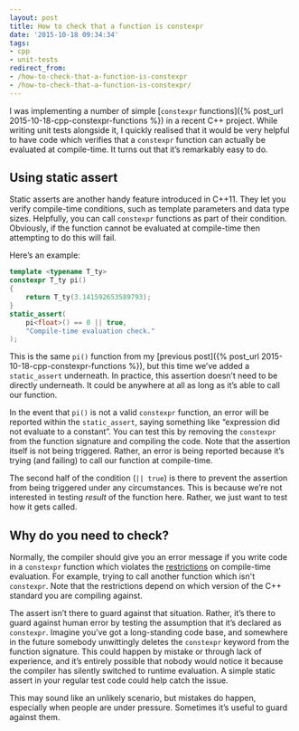 ```yaml
---
layout: post
title: How to check that a function is constexpr
date: '2015-10-18 09:34:34'
tags:
- cpp
- unit-tests
redirect_from:
- /how-to-check-that-a-function-is-constexpr
- /how-to-check-that-a-function-is-constexpr/
---
```


I was implementing a number of simple [`constexpr` functions]({% post_url 2015-10-18-cpp-constexpr-functions %}) in a recent C++ project. While writing unit tests alongside it, I quickly realised that it would be very helpful to have code which verifies that a `constexpr` function can actually be evaluated at compile-time. It turns out that it’s remarkably easy to do.

## Using static assert

Static asserts are another handy feature introduced in C++11. They let you verify compile-time conditions, such as template parameters and data type sizes. Helpfully, you can call `constexpr` functions as part of their condition. Obviously, if the function cannot be evaluated at compile-time then attempting to do this will fail.

Here’s an example:

```cpp
template <typename T_ty>
constexpr T_ty pi()
{
    return T_ty(3.141592653589793);
}
static_assert(
    pi<float>() == 0 || true,
    "Compile-time evaluation check."
);
```

This is the same `pi()` function from my [previous post]({% post_url 2015-10-18-cpp-constexpr-functions %}), but this time we’ve added a `static_assert` underneath. In practice, this assertion doesn’t need to be directly underneath. It could be anywhere at all as long as it’s able to call our function.

In the event that `pi()` is not a valid `constexpr` function, an error will be reported within the `static_assert`, saying something like “expression did not evaluate to a constant”. You can test this by removing the `constexpr` from the function signature and compiling the code. Note that the assertion itself is not being triggered. Rather, an error is being reported because it’s trying (and failing) to call our function at compile-time.

The second half of the condition (`|| true`) is there to prevent the assertion from being triggered under any circumstances. This is because we’re not interested in testing _result_ of the function here. Rather, we just want to test how it gets called.

## Why do you need to check?

Normally, the compiler should give you an error message if you write code in a `constexpr` function which violates the [restrictions](http://en.cppreference.com/w/cpp/language/constexpr) on compile-time evaluation. For example, trying to call another function which isn't `constexpr`. Note that the restrictions depend on which version of the C++ standard you are compiling against.

The assert isn’t there to guard against that situation. Rather, it’s there to guard against human error by testing the assumption that it’s declared as `constexpr`. Imagine you’ve got a long-standing code base, and somewhere in the future somebody unwittingly deletes the `constexpr` keyword from the function signature. This could happen by mistake or through lack of experience, and it’s entirely possible that nobody would notice it because the compiler has silently switched to runtime evaluation. A simple static assert in your regular test code could help catch the issue.

This may sound like an unlikely scenario, but mistakes do happen, especially when people are under pressure. Sometimes it’s useful to guard against them.

